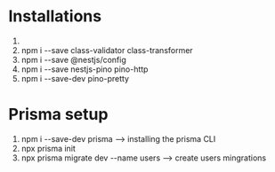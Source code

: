 # Installations
1.
2. npm i --save class-validator class-transformer
3. npm i --save @nestjs/config
3. npm i --save nestjs-pino pino-http
4. npm i --save-dev pino-pretty

#   Prisma setup
1. npm i --save-dev prisma --> installing the prisma CLI
2. npx prisma init
3. npx prisma migrate dev --name users --> create users mingrations
